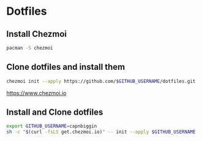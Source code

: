 # Dotfiles

## Install Chezmoi

```bash
pacman -S chezmoi
```

## Clone dotfiles and install them

```bash
chezmoi init --apply https://github.com/$GITHUB_USERNAME/dotfiles.git
```

https://www.chezmoi.io


## Install and Clone dotfiles

```bash
export GITHUB_USERNAME=capnbiggin
sh -c "$(curl -fsLS get.chezmoi.io)" -- init --apply $GITHUB_USERNAME
```
